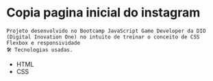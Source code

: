 # Copia pagina inicial do instagram
    Projeto desenvolvido no Bootcamp JavaScript Game Developer da DIO (Digital Inovation One) no intuito de treinar o conceito de CSS Flexbox e responsividade
    🛠️ Tecnologias usadas.  
- HTML  
- CSS
